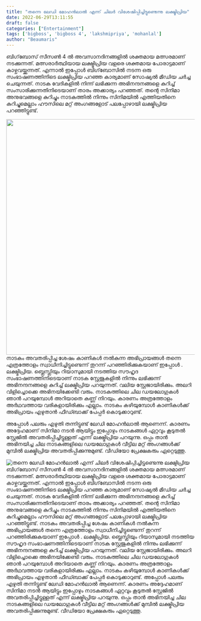 ```yaml
---
title: "തന്നെ ലേഡി മോഹൻലാൽ എന്ന് ചിലർ വിശേഷിപ്പിച്ചിട്ടുണ്ടെന്നു ലക്ഷ്മിപ്രിയ"
date: 2022-06-29T13:11:55
draft: false
categories: ["Entertainment"]
tags: ['bigboss', 'bigboss 4', 'lakshmipriya', 'mohanlal']
author: "Beaumaris"
---
```


ബിഗ്‌ബോസ് സീസൺ 4 ൽ അവസാനദിനങ്ങളിൽ ശക്തമായ മത്സരമാണ് നടക്കുന്നത്. മത്സരാർത്ഥിയായ ലക്ഷ്മിപ്രിയ വളരെ ശക്തമായ പോരാട്ടമാണ് കാഴ്ചവയ്ക്കുന്നത്. എന്നാൽ ഇപ്പോൾ ബിഗ്‌ബോസിൽ നടന്ന ഒരു സംഭാഷണത്തിനിടെ ലക്ഷ്മിപ്രിയ പറഞ്ഞ കാര്യമാണ് സോഷ്യൽ മീഡിയ ചർച്ച ചെയുന്നത്. നാടക വേദികളിൽ നിന്ന് ലഭിക്കുന്ന അഭിനന്ദനങ്ങളെ കുറിച്ച് സംസാരിക്കുന്നതിനിടെയാണ് താരം അക്കാര്യം പറഞ്ഞത്. തന്റെ സിനിമാ അനുഭവങ്ങളെ കുറിച്ചും നാടകത്തിൽ നിന്നും സിനിമയിൽ എത്തിയതിനെ കുറിച്ചുമെല്ലാം ഹൗസിലെ മറ്റ് അംഗങ്ങളോട് പലപ്പോഴായി ലക്ഷ്മിപ്രിയ പറഞ്ഞിട്ടുണ്ട്.

<img class="wp-image-341189 aligncenter" src="https://cdn.boolokam.com/articles/2022/06/92314123.webp" alt="" width="840" height="630" />നാടകം അവതരിപ്പിച്ച ശേഷം കാണികൾ നൽകുന്ന അഭിപ്രായങ്ങൾ തന്നെ എത്രത്തോളം സ്വാധീനിച്ചിട്ടുണ്ടെന്ന് തുറന്ന് പറഞ്ഞിരിക്കുകയാണ് ഇപ്പോൾ . ലക്ഷ്മിപ്രിയ. ബ്ലെസ്ലിയും റിയാസുമായി നടത്തിയ സൗഹൃദ സംഭാഷണത്തിനിടെയാണ് നാടക സ്റ്റേജുകളിൽ നിന്നും ലഭിക്കുന്ന് അഭിനന്ദനങ്ങളെ കുറിച്ച് ലക്ഷ്മിപ്രിയ പറയുന്നത്. വലിയ സ്റ്റേജായിരിക്കും. അലറി വിളിച്ചൊക്കെ അഭിനയിക്കേണ്ടി വരും. നാടകത്തിലെ ചില ഡയലോഗുകൾ ഞാൻ പറയുമ്പോൾ അറിയാതെ കണ്ണ് നിറയും. കാരണം അത്രത്തോളം അർഥവത്തായ വരികളായിരിക്കും എല്ലാം. നാടകം കഴിയുമ്പോൾ കാണികൾക്ക് അഭിപ്രായം എഴുതാൻ ഫീഡ്ബാക്ക് പേപ്പർ കൊടുക്കാറുണ്ട്.

അപ്പോൾ പലരും എഴുതി തന്നിട്ടുണ്ട് ലേഡി മോഹൻലാൽ ആണെന്ന്. കാരണം അദ്ദേഹമാണ് സിനിമാ നടൻ ആയിട്ടും ഇപ്പോഴും നാടകങ്ങൾ ഏറ്റവും കൂടുതൽ സ്റ്റേജിൽ അവതരിപ്പിച്ചിട്ടുള്ളത് എന്ന് ലക്ഷ്മിപ്രിയ പറയുന്നു. ഒപ്പം താൻ അഭിനയിച്ച ചില നാടകങ്ങളിലെ ഡയലോഗുകൾ വീട്ടില മറ്റ് അംഗങ്ങൾക്ക് മുമ്പിൽ ലക്ഷ്മിപ്രിയ അവതരിപ്പിക്കുന്നുമുണ്ട്. വീഡിയോ പ്രേക്ഷകരും ഏറ്റെടുത്തു.


![തന്നെ ലേഡി മോഹൻലാൽ എന്ന് ചിലർ വിശേഷിപ്പിച്ചിട്ടുണ്ടെന്നു ലക്ഷ്മിപ്രിയ](https://cdn.boolokam.com/articles/2022/06/92314123.webp)ബിഗ്‌ബോസ് സീസൺ 4 ൽ അവസാനദിനങ്ങളിൽ ശക്തമായ മത്സരമാണ് നടക്കുന്നത്. മത്സരാർത്ഥിയായ ലക്ഷ്മിപ്രിയ വളരെ ശക്തമായ പോരാട്ടമാണ് കാഴ്ചവയ്ക്കുന്നത്. എന്നാൽ ഇപ്പോൾ ബിഗ്‌ബോസിൽ നടന്ന ഒരു സംഭാഷണത്തിനിടെ ലക്ഷ്മിപ്രിയ പറഞ്ഞ കാര്യമാണ് സോഷ്യൽ മീഡിയ ചർച്ച ചെയുന്നത്. നാടക വേദികളിൽ നിന്ന് ലഭിക്കുന്ന അഭിനന്ദനങ്ങളെ കുറിച്ച് സംസാരിക്കുന്നതിനിടെയാണ് താരം അക്കാര്യം പറഞ്ഞത്. തന്റെ സിനിമാ അനുഭവങ്ങളെ കുറിച്ചും നാടകത്തിൽ നിന്നും സിനിമയിൽ എത്തിയതിനെ കുറിച്ചുമെല്ലാം ഹൗസിലെ മറ്റ് അംഗങ്ങളോട് പലപ്പോഴായി ലക്ഷ്മിപ്രിയ പറഞ്ഞിട്ടുണ്ട്. നാടകം അവതരിപ്പിച്ച ശേഷം കാണികൾ നൽകുന്ന അഭിപ്രായങ്ങൾ തന്നെ എത്രത്തോളം സ്വാധീനിച്ചിട്ടുണ്ടെന്ന് തുറന്ന് പറഞ്ഞിരിക്കുകയാണ് ഇപ്പോൾ . ലക്ഷ്മിപ്രിയ. ബ്ലെസ്ലിയും റിയാസുമായി നടത്തിയ സൗഹൃദ സംഭാഷണത്തിനിടെയാണ് നാടക സ്റ്റേജുകളിൽ നിന്നും ലഭിക്കുന്ന് അഭിനന്ദനങ്ങളെ കുറിച്ച് ലക്ഷ്മിപ്രിയ പറയുന്നത്. വലിയ സ്റ്റേജായിരിക്കും. അലറി വിളിച്ചൊക്കെ അഭിനയിക്കേണ്ടി വരും. നാടകത്തിലെ ചില ഡയലോഗുകൾ ഞാൻ പറയുമ്പോൾ അറിയാതെ കണ്ണ് നിറയും. കാരണം അത്രത്തോളം അർഥവത്തായ വരികളായിരിക്കും എല്ലാം. നാടകം കഴിയുമ്പോൾ കാണികൾക്ക് അഭിപ്രായം എഴുതാൻ ഫീഡ്ബാക്ക് പേപ്പർ കൊടുക്കാറുണ്ട്. അപ്പോൾ പലരും എഴുതി തന്നിട്ടുണ്ട് ലേഡി മോഹൻലാൽ ആണെന്ന്. കാരണം അദ്ദേഹമാണ് സിനിമാ നടൻ ആയിട്ടും ഇപ്പോഴും നാടകങ്ങൾ ഏറ്റവും കൂടുതൽ സ്റ്റേജിൽ അവതരിപ്പിച്ചിട്ടുള്ളത് എന്ന് ലക്ഷ്മിപ്രിയ പറയുന്നു. ഒപ്പം താൻ അഭിനയിച്ച ചില നാടകങ്ങളിലെ ഡയലോഗുകൾ വീട്ടില മറ്റ് അംഗങ്ങൾക്ക് മുമ്പിൽ ലക്ഷ്മിപ്രിയ അവതരിപ്പിക്കുന്നുമുണ്ട്. വീഡിയോ പ്രേക്ഷകരും ഏറ്റെടുത്തു.
